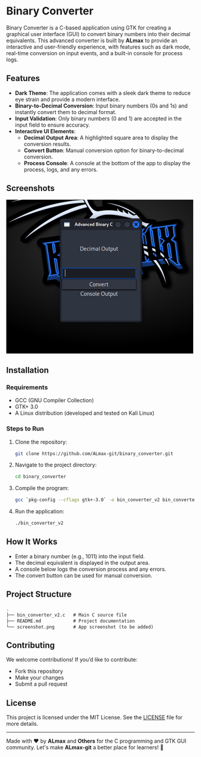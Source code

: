 # Binary Converter

Binary Converter is a C-based application using GTK for creating a graphical user interface (GUI) to convert binary numbers into their decimal equivalents. This advanced converter is built by **ALmax** to provide an interactive and user-friendly experience, with features such as dark mode, real-time conversion on input events, and a built-in console for process logs.

## Features

- **Dark Theme**: The application comes with a sleek dark theme to reduce eye strain and provide a modern interface.
- **Binary-to-Decimal Conversion**: Input binary numbers (0s and 1s) and instantly convert them to decimal format.
- **Input Validation**: Only binary numbers (0 and 1) are accepted in the input field to ensure accuracy.
- **Interactive UI Elements**:
  - **Decimal Output Area**: A highlighted square area to display the conversion results.
  - **Convert Button**: Manual conversion option for binary-to-decimal conversion.
  - **Process Console**: A console at the bottom of the app to display the process, logs, and any errors.

## Screenshots

![App Screenshot](screenshot.png)

## Installation

### Requirements
- GCC (GNU Compiler Collection)
- GTK+ 3.0
- A Linux distribution (developed and tested on Kali Linux)

### Steps to Run

1. Clone the repository:
   ```bash
   git clone https://github.com/ALmax-git/binary_converter.git
   ```

2. Navigate to the project directory:
   ```bash
   cd binary_converter
   ```

3. Compile the program:
   ```bash
   gcc `pkg-config --cflags gtk+-3.0` -o bin_converter_v2 bin_converter_v2.c `pkg-config --libs gtk+-3.0`
   ```

4. Run the application:
   ```bash
   ./bin_converter_v2
   ```

## How It Works

- Enter a binary number (e.g., 1011) into the input field.
- The decimal equivalent is displayed in the output area.
- A console below logs the conversion process and any errors.
- The convert button can be used for manual conversion.

## Project Structure

```
.
├── bin_converter_v2.c   # Main C source file
├── README.md            # Project documentation
└── screenshot.png       # App screenshot (to be added)
```

## Contributing

We welcome contributions! If you’d like to contribute:
- Fork this repository
- Make your changes
- Submit a pull request

## License

This project is licensed under the MIT License. See the [LICENSE](LICENSE) file for more details.

---

Made with ❤️ by **ALmax** and **Others** for the C programming and GTK GUI community. Let's make **ALmax-git** a better place for learners! 🎉

